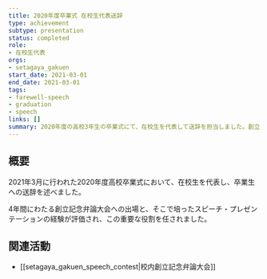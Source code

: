 ```yaml
---
title: 2020年度卒業式 在校生代表送辞
type: achievement
subtype: presentation
status: completed
role:
- 在校生代表
orgs:
- setagaya_gakuen
start_date: 2021-03-01
end_date: 2021-03-01
tags:
- farewell-speech
- graduation
- speech
links: []
summary: 2020年度の高校3年生の卒業式にて、在校生を代表して送辞を担当しました。創立記念弁論大会での一連の経験が、この大役に繋がりました。
---
```


## 概要

2021年3月に行われた2020年度高校卒業式において、在校生を代表し、卒業生への送辞を述べました。

4年間にわたる創立記念弁論大会への出場と、そこで培ったスピーチ・プレゼンテーションの経験が評価され、この重要な役割を任されました。

## 関連活動

- [[setagaya_gakuen_speech_contest|校内創立記念弁論大会]]